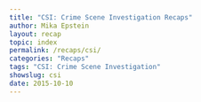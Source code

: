 ```yaml
---
title: "CSI: Crime Scene Investigation Recaps"
author: Mika Epstein
layout: recap
topic: index
permalink: /recaps/csi/
categories: "Recaps"
tags: "CSI: Crime Scene Investigation"
showslug: csi
date: 2015-10-10
---
```

